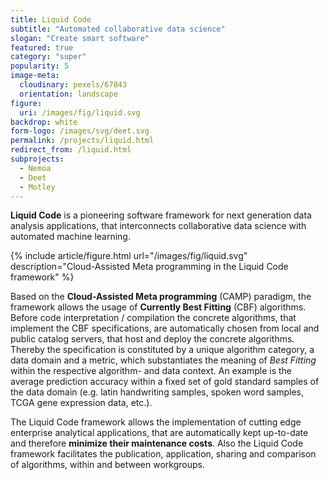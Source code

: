 ```yaml
---
title: Liquid Code
subtitle: "Automated collaborative data science"
slogan: "Create smart software"
featured: true
category: "super"
popularity: 5
image-meta:
  cloudinary: pexels/67843
  orientation: landscape
figure:
  uri: /images/fig/liquid.svg
backdrop: white
form-logo: /images/svg/deet.svg
permalink: /projects/liquid.html
redirect_from: /liquid.html
subprojects:
  - Nemoa
  - Deet
  - Motley
---
```


**Liquid Code** is a pioneering software framework for next generation data
analysis applications, that interconnects collaborative data science with
automated machine learning.

{% include article/figure.html url="/images/fig/liquid.svg"
  description="Cloud-Assisted Meta programming in the Liquid Code framework" %}

Based on the **Cloud-Assisted Meta programming** (CAMP) paradigm, the framework
allows the usage of **Currently Best Fitting** (CBF) algorithms. Before code
interpretation / compilation the concrete algorithms, that implement the CBF
specifications, are automatically chosen from local and public catalog servers,
that host and deploy the concrete algorithms. Thereby the specification is
constituted by a unique algorithm category, a data domain and a metric, which
substantiates the meaning of *Best Fitting* within the respective algorithm- and
data context. An example is the average prediction accuracy within a fixed set
of gold standard samples of the data domain (e.g. latin handwriting samples,
spoken word samples, TCGA gene expression data, etc.).

The Liquid Code framework allows the implementation of cutting edge enterprise
analytical applications, that are automatically kept up-to-date and therefore
**minimize their maintenance costs**. Also the Liquid Code framework facilitates
the publication, application, sharing and comparison of algorithms, within and
between workgroups.
